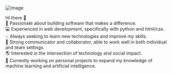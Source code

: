 ![image](https://user-images.githubusercontent.com/120000843/213905231-52db416b-d8cb-4691-97b2-b24f599a0a5d.png)

Hi there 👋<br>
🚀 Passionate about building software that makes a difference.<br>
💻 Experienced in web development, specifically with python and html/css.<br>
💡 Always seeking to learn new technologies and improve my skills.<br>
💬 Strong communicator and collaborator, able to work well in both individual and team settings.<br>
🌎 Interested in the intersection of technology and social impact.<br>
🚧 Currently working on personal projects to expand my knowledge of machine learning and artificial intelligence.<br>


<!--
**arpanhub/arpanhub** is a ✨ _special_ ✨ repository because its `README.md` (this file) appears on your GitHub profile.

Here are some ideas to get you started:

- 🔭 I’m currently working on ...
- 🌱 I’m currently learning ...
- 👯 I’m looking to collaborate on ...
- 🤔 I’m looking for help with ...
- 💬 Ask me about ...
- 📫 How to reach me: ...
- 😄 Pronouns: ...
- ⚡ Fun fact: ...
-->
